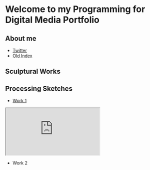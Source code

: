 # Welcome to my Programming for Digital Media Portfolio

## About me
 - [Twitter](https://twitter.com/ThatWhichIsM)
 - [Old Index](./index-demo.html)

## Sculptural Works

## Processing Sketches

 - [Work 1](sketches/dynamic/)
 
 <iframe src="https://thatwhichis.github.io/programming-for-digital-media/sketches/dynamic/" style="width=60%"></iframe>

 - Work 2